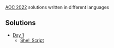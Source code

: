 [AOC 2022](https://adventofcode.com/) solutions written in different languages


## Solutions
  - [Day 1](day-1)
    - [Shell Script](day-1/shell-script)
